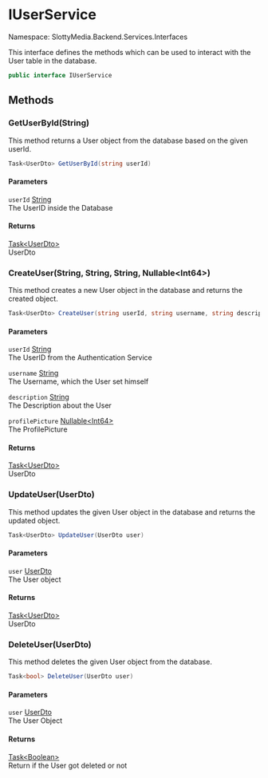 # IUserService

Namespace: SlottyMedia.Backend.Services.Interfaces

This interface defines the methods which can be used to interact with the User table in the database.

```csharp
public interface IUserService
```

## Methods

### **GetUserById(String)**

This method returns a User object from the database based on the given userId.

```csharp
Task<UserDto> GetUserById(string userId)
```

#### Parameters

`userId` [String](https://docs.microsoft.com/en-us/dotnet/api/system.string)<br>
The UserID inside the Database

#### Returns

[Task&lt;UserDto&gt;](https://docs.microsoft.com/en-us/dotnet/api/system.threading.tasks.task-1)<br>
UserDto

### **CreateUser(String, String, String, Nullable&lt;Int64&gt;)**

This method creates a new User object in the database and returns the created object.

```csharp
Task<UserDto> CreateUser(string userId, string username, string description, Nullable<long> profilePicture)
```

#### Parameters

`userId` [String](https://docs.microsoft.com/en-us/dotnet/api/system.string)<br>
The UserID from the Authentication Service

`username` [String](https://docs.microsoft.com/en-us/dotnet/api/system.string)<br>
The Username, which the User set himself

`description` [String](https://docs.microsoft.com/en-us/dotnet/api/system.string)<br>
The Description about the User

`profilePicture` [Nullable&lt;Int64&gt;](https://docs.microsoft.com/en-us/dotnet/api/system.nullable-1)<br>
The ProfilePicture

#### Returns

[Task&lt;UserDto&gt;](https://docs.microsoft.com/en-us/dotnet/api/system.threading.tasks.task-1)<br>
UserDto

### **UpdateUser(UserDto)**

This method updates the given User object in the database and returns the updated object.

```csharp
Task<UserDto> UpdateUser(UserDto user)
```

#### Parameters

`user` [UserDto](./slottymedia.backend.models.userdto.md)<br>
The User object

#### Returns

[Task&lt;UserDto&gt;](https://docs.microsoft.com/en-us/dotnet/api/system.threading.tasks.task-1)<br>
UserDto

### **DeleteUser(UserDto)**

This method deletes the given User object from the database.

```csharp
Task<bool> DeleteUser(UserDto user)
```

#### Parameters

`user` [UserDto](./slottymedia.backend.models.userdto.md)<br>
The User Object

#### Returns

[Task&lt;Boolean&gt;](https://docs.microsoft.com/en-us/dotnet/api/system.threading.tasks.task-1)<br>
Return if the User got deleted or not
